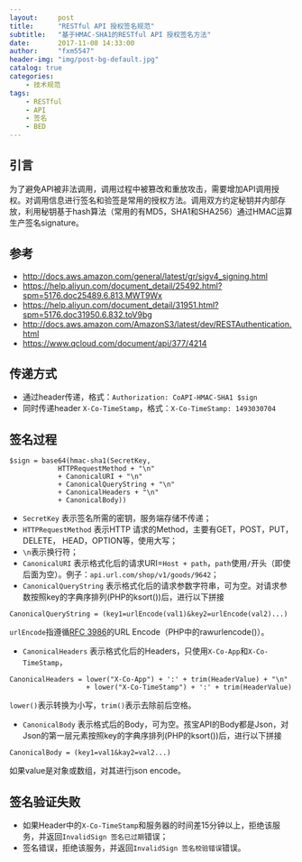 ```yaml
---
layout:     post
title:      "RESTful API 授权签名规范"
subtitle:   "基于HMAC-SHA1的RESTful API 授权签名方法"
date:       2017-11-08 14:33:00
author:     "fxm5547"
header-img: "img/post-bg-default.jpg"
catalog: true
categories:
    - 技术规范
tags:
    - RESTful
    - API
    - 签名
    - BED
---
```


## 引言
为了避免API被非法调用，调用过程中被篡改和重放攻击，需要增加API调用授权。对调用信息进行签名和验签是常用的授权方法。调用双方约定秘钥并内部存放，利用秘钥基于hash算法（常用的有MD5，SHA1和SHA256）通过HMAC运算生产签名signature。

## 参考
- <http://docs.aws.amazon.com/general/latest/gr/sigv4_signing.html>
- <https://help.aliyun.com/document_detail/25492.html?spm=5176.doc25489.6.813.MWT9Wx>
- <https://help.aliyun.com/document_detail/31951.html?spm=5176.doc31950.6.832.toV9bg>
- <http://docs.aws.amazon.com/AmazonS3/latest/dev/RESTAuthentication.html>
- <https://www.qcloud.com/document/api/377/4214>

## 传递方式
- 通过header传递，格式：`Authorization: CoAPI-HMAC-SHA1 $sign`
- 同时传递header `X-Co-TimeStamp`，格式：`X-Co-TimeStamp: 1493030704`

## 签名过程
```
$sign = base64(hmac-sha1(SecretKey,
            HTTPRequestMethod + "\n"
            + CanonicalURI + "\n"
            + CanonicalQueryString + "\n"
            + CanonicalHeaders + "\n"
            + CanonicalBody))
```
- `SecretKey` 表示签名所需的密钥，服务端存储不传递；
- `HTTPRequestMethod` 表示HTTP 请求的Method，主要有GET，POST，PUT，DELETE， HEAD，OPTION等，使用大写；
- `\n`表示换行符；
- `CanonicalURI` 表示格式化后的请求URI=`Host + path`，`path`使用`/`开头（即使后面为空）。例子：`api.url.com/shop/v1/goods/9642`；
- `CanonicalQueryString` 表示格式化后的请求参数字符串，可为空。对请求参数按照key的字典序排列(PHP的ksort())后，进行以下拼接
```
CanonicalQueryString = (key1=urlEncode(val1)&key2=urlEncode(val2)...)
```
`urlEncode`指遵循[RFC 3986](https://tools.ietf.org/html/rfc3986)的URL Encode（PHP中的rawurlencode()）。
- `CanonicalHeaders` 表示格式化后的Headers，只使用`X-Co-App`和`X-Co-TimeStamp`，
```
CanonicalHeaders = lower("X-Co-App") + ':' + trim(HeaderValue) + "\n"
                   + lower("X-Co-TimeStamp") + ':' + trim(HeaderValue)
```
`lower()`表示转换为小写，`trim()`表示去除前后空格。
- `CanonicalBody` 表示格式后的Body，可为空。孩宝API的Body都是Json，对Json的第一层元素按照key的字典序排列(PHP的ksort())后，进行以下拼接
```
CanonicalBody = (key1=val1&kay2=val2...)
```
如果value是对象或数组，对其进行json encode。
## 签名验证失败
-  如果Header中的`X-Co-TimeStamp`和服务器的时间差15分钟以上，拒绝该服务，并返回`InvalidSign 签名已过期`错误；
- 签名错误，拒绝该服务，并返回`InvalidSign 签名校验错误`错误。